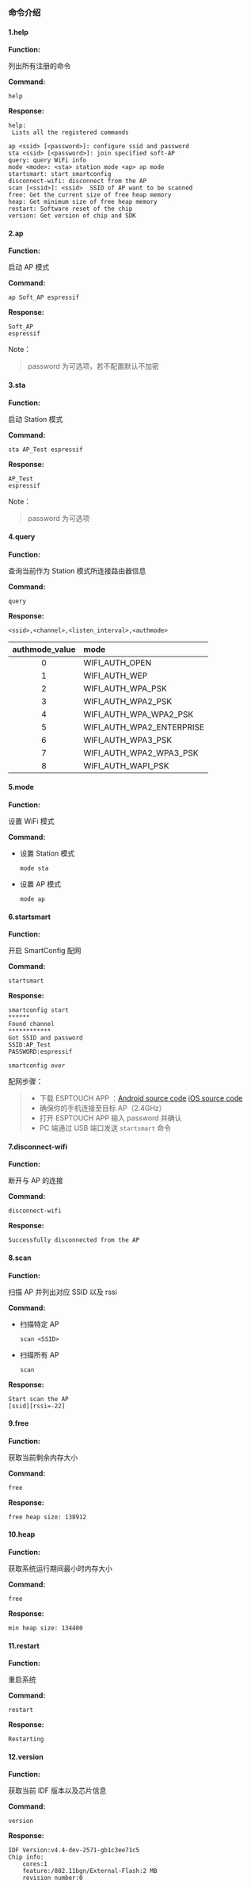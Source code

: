 ### 命令介绍

#### 1.help

**Function:**

列出所有注册的命令

**Command:**

```
help
```

**Response:**

```
help:
 Lists all the registered commands

ap <ssid> [<password>]: configure ssid and password
sta <ssid> [<password>]: join specified soft-AP
query: query WiFi info
mode <mode>: <sta> station mode <ap> ap mode
startsmart: start smartconfig
disconnect-wifi: disconnect from the AP
scan [<ssid>]: <ssid>  SSID of AP want to be scanned
free: Get the current size of free heap memory
heap: Get minimum size of free heap memory
restart: Software reset of the chip
version: Get version of chip and SDK
```

#### 2.ap

**Function:**

启动 AP 模式

**Command:**

```
ap Soft_AP espressif
```

**Response:**

```
Soft_AP
espressif
```

Note：

>password 为可选项，若不配置默认不加密

#### 3.sta

**Function:**

启动 Station 模式

**Command:**

```
sta AP_Test espressif
```

**Response:**

```
AP_Test
espressif
```

Note：

>password 为可选项

#### 4.query

**Function:**

查询当前作为 Station 模式所连接路由器信息

**Command:**

```
query
```

**Response:**

```
<ssid>,<channel>,<listen_interval>,<authmode>
```

| authmode_value | mode                      |
| :------------: | :------------------------ |
|       0        | WIFI_AUTH_OPEN            |
|       1        | WIFI_AUTH_WEP             |
|       2        | WIFI_AUTH_WPA_PSK         |
|       3        | WIFI_AUTH_WPA2_PSK        |
|       4        | WIFI_AUTH_WPA_WPA2_PSK    |
|       5        | WIFI_AUTH_WPA2_ENTERPRISE |
|       6        | WIFI_AUTH_WPA3_PSK        |
|       7        | WIFI_AUTH_WPA2_WPA3_PSK   |
|       8        | WIFI_AUTH_WAPI_PSK        |

#### 5.mode

**Function:**

设置 WiFi 模式

**Command:**

* 设置 Station 模式

    ```
    mode sta
    ```

* 设置 AP 模式

    ```
    mode ap
    ```

#### 6.startsmart

**Function:**

开启 SmartConfig 配网

**Command:**

```
startsmart
```

**Response:**

```
smartconfig start
******
Found channel
************
Got SSID and password
SSID:AP_Test
PASSWORD:espressif

smartconfig over
```

配网步骤：

>* 下载 ESPTOUCH APP ：[Android source code](https://github.com/EspressifApp/EsptouchForAndroid)    [iOS source code](https://github.com/EspressifApp/EsptouchForIOS) 
>* 确保你的手机连接至目标 AP（2.4GHz）
>* 打开 ESPTOUCH APP 输入 password 并确认
>* PC 端通过 USB 端口发送 `startsmart` 命令

#### 7.disconnect-wifi

**Function:**

断开与 AP 的连接

**Command:**

```
disconnect-wifi
```

**Response:**

```
Successfully disconnected from the AP
```

#### 8.scan

**Function:**

扫描 AP 并列出对应 SSID 以及 rssi

**Command:**

* 扫描特定 AP

    ```
    scan <SSID>
    ```

* 扫描所有 AP

    ```
    scan
    ```

**Response:**

```
Start scan the AP
[ssid][rssi=-22]
```

#### 9.free

**Function:**

获取当前剩余内存大小

**Command:**

```
free
```

**Response:**

```
free heap size: 138912
```

#### 10.heap

**Function:**

获取系统运行期间最小时内存大小

**Command:**

```
free
```

**Response:**

```
min heap size: 134480
```

#### 11.restart

**Function:**

重启系统

**Command:**

```
restart
```

**Response:**

```
Restarting
```

#### 12.version

**Function:**

获取当前 IDF 版本以及芯片信息

**Command:**

```
version
```

**Response:**

```
IDF Version:v4.4-dev-2571-gb1c3ee71c5
Chip info:
	cores:1
	feature:/802.11bgn/External-Flash:2 MB
	revision number:0
```

